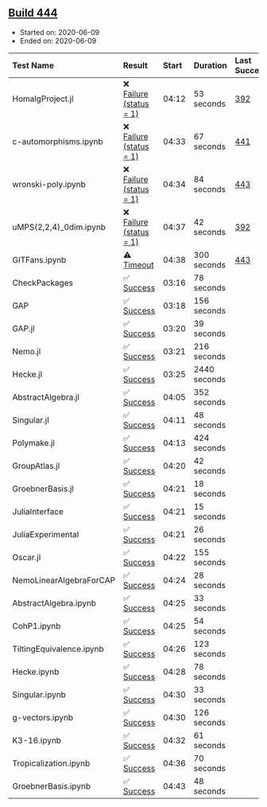 ## [Build 444](https://oscarci.mathematik.uni-kl.de/job/oscar-julia-1.4/444/)

* Started on: 2020-06-09
* Ended on: 2020-06-09

| Test Name    | Result | Start | Duration | Last Success | First Failure |
|:-------------|:-------|:------|:---------|:-------------|:--------------|
| HomalgProject.jl | ❌ [Failure (status = 1)](https://oscarci.mathematik.uni-kl.de/job/oscar-julia-1.4/444/artifact/logs/build-444/HomalgProject.jl.log) | 04:12 | 53 seconds | [392](https://oscarci.mathematik.uni-kl.de/job/oscar-julia-1.4/392/) | [393](https://oscarci.mathematik.uni-kl.de/job/oscar-julia-1.4/393/) |
| c-automorphisms.ipynb | ❌ [Failure (status = 1)](https://oscarci.mathematik.uni-kl.de/job/oscar-julia-1.4/444/artifact/logs/build-444/c-automorphisms.ipynb.log) | 04:33 | 67 seconds | [441](https://oscarci.mathematik.uni-kl.de/job/oscar-julia-1.4/441/) | [442](https://oscarci.mathematik.uni-kl.de/job/oscar-julia-1.4/442/) |
| wronski-poly.ipynb | ❌ [Failure (status = 1)](https://oscarci.mathematik.uni-kl.de/job/oscar-julia-1.4/444/artifact/logs/build-444/wronski-poly.ipynb.log) | 04:34 | 84 seconds | [443](https://oscarci.mathematik.uni-kl.de/job/oscar-julia-1.4/443/) | [444](https://oscarci.mathematik.uni-kl.de/job/oscar-julia-1.4/444/) |
| uMPS(2,2,4)_0dim.ipynb | ❌ [Failure (status = 1)](https://oscarci.mathematik.uni-kl.de/job/oscar-julia-1.4/444/artifact/logs/build-444/uMPS-2-2-4-_0dim.ipynb.log) | 04:37 | 42 seconds | [392](https://oscarci.mathematik.uni-kl.de/job/oscar-julia-1.4/392/) | [393](https://oscarci.mathematik.uni-kl.de/job/oscar-julia-1.4/393/) |
| GITFans.ipynb | ⚠ [Timeout](https://oscarci.mathematik.uni-kl.de/job/oscar-julia-1.4/444/artifact/logs/build-444/GITFans.ipynb.log) | 04:38 | 300 seconds | [443](https://oscarci.mathematik.uni-kl.de/job/oscar-julia-1.4/443/) | [444](https://oscarci.mathematik.uni-kl.de/job/oscar-julia-1.4/444/) |
| CheckPackages | ✅ [Success](https://oscarci.mathematik.uni-kl.de/job/oscar-julia-1.4/444/artifact/logs/build-444/CheckPackages.log) | 03:16 | 78 seconds |  |  |
| GAP | ✅ [Success](https://oscarci.mathematik.uni-kl.de/job/oscar-julia-1.4/444/artifact/logs/build-444/GAP.log) | 03:18 | 156 seconds |  |  |
| GAP.jl | ✅ [Success](https://oscarci.mathematik.uni-kl.de/job/oscar-julia-1.4/444/artifact/logs/build-444/GAP.jl.log) | 03:20 | 39 seconds |  |  |
| Nemo.jl | ✅ [Success](https://oscarci.mathematik.uni-kl.de/job/oscar-julia-1.4/444/artifact/logs/build-444/Nemo.jl.log) | 03:21 | 216 seconds |  |  |
| Hecke.jl | ✅ [Success](https://oscarci.mathematik.uni-kl.de/job/oscar-julia-1.4/444/artifact/logs/build-444/Hecke.jl.log) | 03:25 | 2440 seconds |  |  |
| AbstractAlgebra.jl | ✅ [Success](https://oscarci.mathematik.uni-kl.de/job/oscar-julia-1.4/444/artifact/logs/build-444/AbstractAlgebra.jl.log) | 04:05 | 352 seconds |  |  |
| Singular.jl | ✅ [Success](https://oscarci.mathematik.uni-kl.de/job/oscar-julia-1.4/444/artifact/logs/build-444/Singular.jl.log) | 04:11 | 48 seconds |  |  |
| Polymake.jl | ✅ [Success](https://oscarci.mathematik.uni-kl.de/job/oscar-julia-1.4/444/artifact/logs/build-444/Polymake.jl.log) | 04:13 | 424 seconds |  |  |
| GroupAtlas.jl | ✅ [Success](https://oscarci.mathematik.uni-kl.de/job/oscar-julia-1.4/444/artifact/logs/build-444/GroupAtlas.jl.log) | 04:20 | 42 seconds |  |  |
| GroebnerBasis.jl | ✅ [Success](https://oscarci.mathematik.uni-kl.de/job/oscar-julia-1.4/444/artifact/logs/build-444/GroebnerBasis.jl.log) | 04:21 | 18 seconds |  |  |
| JuliaInterface | ✅ [Success](https://oscarci.mathematik.uni-kl.de/job/oscar-julia-1.4/444/artifact/logs/build-444/JuliaInterface.log) | 04:21 | 15 seconds |  |  |
| JuliaExperimental | ✅ [Success](https://oscarci.mathematik.uni-kl.de/job/oscar-julia-1.4/444/artifact/logs/build-444/JuliaExperimental.log) | 04:21 | 26 seconds |  |  |
| Oscar.jl | ✅ [Success](https://oscarci.mathematik.uni-kl.de/job/oscar-julia-1.4/444/artifact/logs/build-444/Oscar.jl.log) | 04:22 | 155 seconds |  |  |
| NemoLinearAlgebraForCAP | ✅ [Success](https://oscarci.mathematik.uni-kl.de/job/oscar-julia-1.4/444/artifact/logs/build-444/NemoLinearAlgebraForCAP.log) | 04:24 | 28 seconds |  |  |
| AbstractAlgebra.ipynb | ✅ [Success](https://oscarci.mathematik.uni-kl.de/job/oscar-julia-1.4/444/artifact/logs/build-444/AbstractAlgebra.ipynb.log) | 04:25 | 33 seconds |  |  |
| CohP1.ipynb | ✅ [Success](https://oscarci.mathematik.uni-kl.de/job/oscar-julia-1.4/444/artifact/logs/build-444/CohP1.ipynb.log) | 04:25 | 54 seconds |  |  |
| TiltingEquivalence.ipynb | ✅ [Success](https://oscarci.mathematik.uni-kl.de/job/oscar-julia-1.4/444/artifact/logs/build-444/TiltingEquivalence.ipynb.log) | 04:26 | 123 seconds |  |  |
| Hecke.ipynb | ✅ [Success](https://oscarci.mathematik.uni-kl.de/job/oscar-julia-1.4/444/artifact/logs/build-444/Hecke.ipynb.log) | 04:28 | 78 seconds |  |  |
| Singular.ipynb | ✅ [Success](https://oscarci.mathematik.uni-kl.de/job/oscar-julia-1.4/444/artifact/logs/build-444/Singular.ipynb.log) | 04:30 | 33 seconds |  |  |
| g-vectors.ipynb | ✅ [Success](https://oscarci.mathematik.uni-kl.de/job/oscar-julia-1.4/444/artifact/logs/build-444/g-vectors.ipynb.log) | 04:30 | 126 seconds |  |  |
| K3-16.ipynb | ✅ [Success](https://oscarci.mathematik.uni-kl.de/job/oscar-julia-1.4/444/artifact/logs/build-444/K3-16.ipynb.log) | 04:32 | 61 seconds |  |  |
| Tropicalization.ipynb | ✅ [Success](https://oscarci.mathematik.uni-kl.de/job/oscar-julia-1.4/444/artifact/logs/build-444/Tropicalization.ipynb.log) | 04:36 | 70 seconds |  |  |
| GroebnerBasis.ipynb | ✅ [Success](https://oscarci.mathematik.uni-kl.de/job/oscar-julia-1.4/444/artifact/logs/build-444/GroebnerBasis.ipynb.log) | 04:43 | 48 seconds |  |  |
